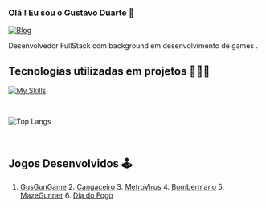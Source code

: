 ### Olá ! Eu sou o Gustavo Duarte 👋 

[![Blog](https://img.shields.io/badge/LinkedIn-0077B5?style=for-the-badge&logo=linkedin&logoColor=white)](https://www.linkedin.com/in/gustavo-duarte-4076b1175/)

Desenvolvedor FullStack com background em desenvolvimento de games .

## Tecnologias utilizadas em projetos 👨🏻‍💻

[![My Skills](https://skillicons.dev/icons?i=cs,dotnet,aws,python,django,selenium,html,css,js,bootstrap,postman,unity,react,vite,nodejs,tailwindcss)](https://skillicons.dev)

<br/>

![Top Langs](https://github-readme-stats.vercel.app/api/top-langs/?username=guduartef&layout=compact&hide=shaderlab,glsl,hlsl&size_weight=0&count_weight=0.1)


<br/>

## Jogos Desenvolvidos 🕹️

1. [GusGunGame](https://b4rb4br4nc4.itch.io/ggg-gusgungame) 2. [Cangaceiro](https://union-four.itch.io/o-cangaceiro) 3. [MetroVirus](https://union-four.itch.io/metrovrus) 4. [Bombermano](https://b4rb4br4nc4.itch.io/bombermano) 5. [MazeGunner](https://union-four.itch.io/mazegunner) 6. [Dia do Fogo](https://union-four.itch.io/dia-do-fogo)



